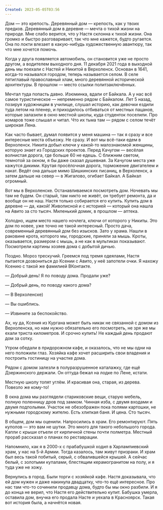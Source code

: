 ```yaml
---
Created: 2023-05-05T03:56
---
```

Дом — это крепость. Деревянный дом — крепость, как у твоих предков. Деревянный дом в деревне — мечта о тихой жизни на природе. Мне слабо верится, что у Настя склонна к тихой жизни. Она громко и быстро разговаривает, так что мне кажется, будто ругается. Она по локти влезает в какую-нибудь художественную авантюру, так что мне хочется помочь.

Когда у друга появляется автомобиль, он становится уже не просто другом, а водителем выходного дня. 11 декабря 2021 года в выходной день мы поехали с Настей и Никитой в Верхоленск. Основан в 1641, когда-то назывался городом, теперь называется селом. В селе пятиглавый православный хлам, много деревянной исторической архитектуры. В прошлом — место ссылки политзаключённых.

Мечтал туда попасть давно. Изюминка, вдали от Байкала. А у нас всё самое туристическое — непременно рядом с Байкалом. Лет 5 назад, позируя художницам в училище, слушал историю, как девочки ездили туда летом на пленер, и приходилось отбиваться от местных пацанов, которые залазили в окно местной школы, куда студенток поселили. Про комаров тоже слышал и читал. Что их тьма там — рядом с селом течёт широкая Лена.

Как часто бывает, думал появится у меня машина — так я сразу и все интересные места объезжу. Не сразу. И вот мы всё-таки едем в Верхоленск. Никита добыл ключи у какой-то малознакомой женщины, которую знает из Городских проектов. Перед Качугом — весёлая волнистая дорога, где больше 60 не едешь. С ближним светом, темнотой за окном, я бы даже сказал душевная. За Качугом места уже кажутся дикими. Крутая просёлочная дорога, торможение двигателем и накат. Ведёт она дальше мимо Шишкинских писаниц, в Верхоленск, а затем дальше на север — в Жигалово, огибает Байкал. А Байкал огромный.

Вот мы в Верхоленске. Останавливаемся посмотреть дом. Ночевать мы там не будем. Он старый, там никто не живёт, он требует ремонта, да и вообще он не наш. Настя только собирается его купить. Купить дом в деревне — да, какой! Живописной и с историей — который она нашла на Авито за сто тысяч. Миленький домик, в прошлом — аптека.

Холодно, ищем место нашего ночлега, ключи от которого у Никиты. Это дом по новее, уже точно не такой интересный. Просто дача, современный деревянный дом без изысков. Зато у храма. Нашли в раковине крота, которого мы, городские, приняли за мышь. Кроты, оказывается, размером с мышь, а не как в мультиках показывают. Посмотрели картины хозяев дома с добытой дичью.

Поздно. Мороз трескучий. Греемся под тремя одеялами, Настя пытается дозвониться до Ксении с Авито, у неё запотели очки. Я нахожу Ксению с такой же фамилией ВКонтакте.

— Добрый день! Я по поводу дома. Продали уже?

— Добрый день, по поводу какого дома?

— В Верхоленске)

— Вы ошиблись.

— Извините за беспокойство.

Ах, ну да, Ксения из Кургана может быть никак не связанной с домом из Верхоленска, но нам нужно обязательно его посмотреть, не зря же мы ехали триста километров. И срочно купить! Не каждый день продают дом за сотку.

Утром обедали в придорожном кафе, и оказалось, что не мы одни на него положили глаз. Хозяйка кафе хочет расширить свои владения и построить гостиницу на участке дома.

Рядом с домом залезли в полуразрушенное каталажку, где ещё Дзержинского держали. Он оттуда бежал на лодке по Лене, кстати.

Местную школу топят углём. И красивая она, старая, из дерева. Повезло же кому-то!

В окна дома мы разглядели стариковские вещи, старую мебель, полную поленницу дров под замком. Чинная изба, с двумя входами и двумя подпольями. Участок не обезображен пока полями картошки, не нужными городскому жителю. Есть хлипкая баня. И цена. Сто тысяч.

В общем, дом мы оценили. Напросились в храм. Его ремонтируют. Пять куполов — это вам не шутки. Это много для такого небольшого города. Капли с крыши отъели от кирпичной стены почти полметра. Местный прораб рассказал о планах по реставрации.

Напомнило, как я в 2000-х с прабабушкой ходил в Харлампиевский храм, у нас на 5-й Армии. Тогда казалось, там живут призраки. И храм был весь такой побитый, серый, с обвалившейся крышей. А сейчас белый, с золотыми купалами, блестящим керамогранитом на полу, и я туда уже не хожу.

Вернулись в город. Были торги с хозяйкой кафе. Настя доказывала, что ей дом нужен и даже накинула двадцатку, что-то ещё интересное. Про нас там что-то сочинили продавцу дома, будто бы мы окно разбили. И я до конца не верил, что Настя его действительно купит. Бабушка умерла, оставила дом, внучка его продала Насте и уехала в Красноярск. Такая вот история была, а начнётся новая.